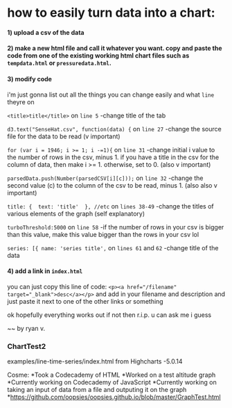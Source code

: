 # how to easily turn data into a chart:

#### 1) upload a csv of the data

#### 2) make a new html file and call it whatever you want. copy and paste the code from one of the existing working html chart files such as `tempdata.html` or `pressuredata.html`.

#### 3) modify code
i'm just gonna list out all the things you can change easily and what `line` theyre on

`<title>title</title>` on `line 5`
    -change title of the tab
    
`d3.text("SenseHat.csv", function(data) {` on `line 27`
    -change the source file for the data to be read (v important)

`for (var i = 1946; i >= 1; i -=1){` on `line 31`
    -change initial i value to the number of rows in the csv, minus 1. if you have a title in the csv for the column of data, then make i >= 1. otherwise, set to 0. (also v important)
    
`parsedData.push(Number(parsedCSV[i][c]));` on `line 32`
    -change the second value (c) to the column of the csv to be read, minus 1. (also also v important)
    

`title: { 
        text: 'title' 
    }, //etc`
    on `lines 38-49`
        -change the titles of various elements of the graph (self explanatory)
        
`turboThreshold:5000` on `line 58`
    -if the number of rows in your csv is bigger than this value, make this value bigger than the rows in your csv lol
    
`series: [{
        name: 'series title',`
on `lines 61` and `62`
    -change title of the data
    
#### 4) add a link in `index.html`
you can just copy this line of code:
`<p><a href="/filename" target="_blank">desc</a></p>`
and add in your filename and description and just paste it next to one of the other links or something

ok hopefully everything works out if not then r.i.p. u can ask me i guess

~~ by ryan v.


### ChartTest2
examples/line-time-series/index.html from Highcharts -5.0.14


Cosme:
  *Took a Codecademy of HTML
  *Worked on a test altitude graph
  *Currently working on Codecademy of JavaScript
  *Currently working on taking an input of data from a file and outputing it on the graph
  *https://github.com/oopsies/oopsies.github.io/blob/master/GraphTest.html
